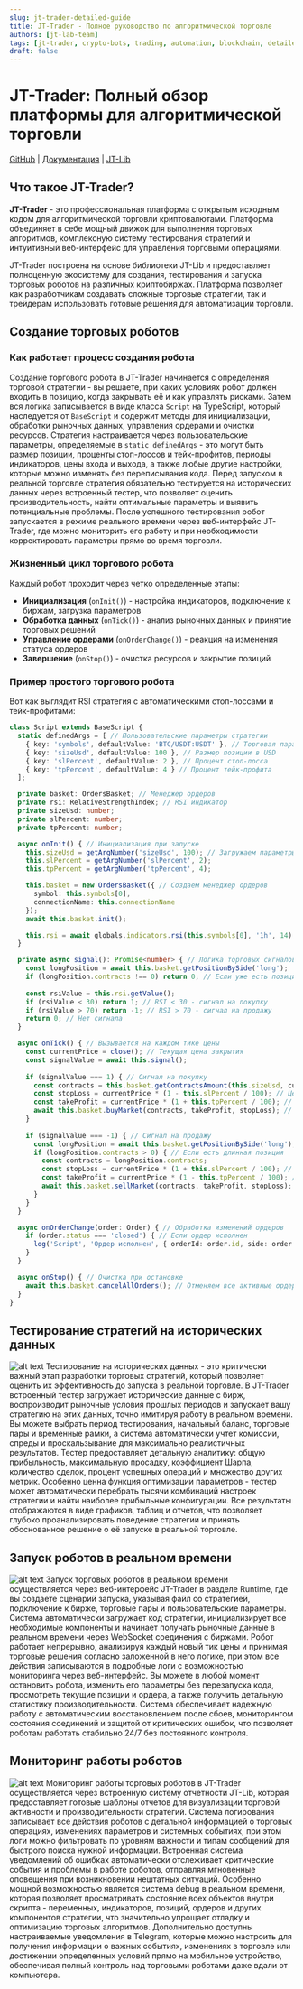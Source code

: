 ```yaml
---
slug: jt-trader-detailed-guide
title: JT-Trader - Полное руководство по алгоритмической торговле
authors: [jt-lab-team]
tags: [jt-trader, crypto-bots, trading, automation, blockchain, detailed-guide, tutorial]
draft: false
---
```


# JT-Trader: Полный обзор платформы для алгоритмической торговли

[GitHub](https://github.com/jt-lab) | [Документация](https://docs.jt-lab.com) | [JT-Lib](https://github.com/jt-lab/jt-lib)

## Что такое JT-Trader?

**JT-Trader** - это профессиональная платформа с открытым исходным кодом для алгоритмической торговли криптовалютами. Платформа объединяет в себе мощный движок для выполнения торговых алгоритмов, комплексную систему тестирования стратегий и интуитивный веб-интерфейс для управления торговыми операциями.

JT-Trader построена на основе библиотеки JT-Lib и предоставляет полноценную экосистему для создания, тестирования и запуска торговых роботов на различных криптобиржах. Платформа позволяет как разработчикам создавать сложные торговые стратегии, так и трейдерам использовать готовые решения для автоматизации торговли.

## Создание торговых роботов

### Как работает процесс создания робота

Создание торгового робота в JT-Trader начинается с определения торговой стратегии - вы решаете, при каких условиях робот должен входить в позицию, когда закрывать её и как управлять рисками. Затем вся логика записывается в виде класса `Script` на TypeScript, который наследуется от `BaseScript` и содержит методы для инициализации, обработки рыночных данных, управления ордерами и очистки ресурсов. Стратегия настраивается через пользовательские параметры, определяемые в `static definedArgs` - это могут быть размер позиции, проценты стоп-лоссов и тейк-профитов, периоды индикаторов, цены входа и выхода, а также любые другие настройки, которые можно изменять без переписывания кода. Перед запуском в реальной торговле стратегия обязательно тестируется на исторических данных через встроенный тестер, что позволяет оценить производительность, найти оптимальные параметры и выявить потенциальные проблемы. После успешного тестирования робот запускается в режиме реального времени через веб-интерфейс JT-Trader, где можно мониторить его работу и при необходимости корректировать параметры прямо во время торговли.

### Жизненный цикл торгового робота

Каждый робот проходит через четко определенные этапы:

- **Инициализация** (`onInit()`) - настройка индикаторов, подключение к биржам, загрузка параметров
- **Обработка данных** (`onTick()`) - анализ рыночных данных и принятие торговых решений
- **Управление ордерами** (`onOrderChange()`) - реакция на изменения статуса ордеров
- **Завершение** (`onStop()`) - очистка ресурсов и закрытие позиций

### Пример простого торгового робота

Вот как выглядит RSI стратегия с автоматическими стоп-лоссами и тейк-профитами:

```typescript
class Script extends BaseScript {
  static definedArgs = [ // Пользовательские параметры стратегии
    { key: 'symbols', defaultValue: 'BTC/USDT:USDT' }, // Торговая пара
    { key: 'sizeUsd', defaultValue: 100 }, // Размер позиции в USD
    { key: 'slPercent', defaultValue: 2 }, // Процент стоп-лосса
    { key: 'tpPercent', defaultValue: 4 } // Процент тейк-профита
  ];

  private basket: OrdersBasket; // Менеджер ордеров
  private rsi: RelativeStrengthIndex; // RSI индикатор
  private sizeUsd: number;
  private slPercent: number;
  private tpPercent: number;

  async onInit() { // Инициализация при запуске
    this.sizeUsd = getArgNumber('sizeUsd', 100); // Загружаем параметры
    this.slPercent = getArgNumber('slPercent', 2);
    this.tpPercent = getArgNumber('tpPercent', 4);

    this.basket = new OrdersBasket({ // Создаем менеджер ордеров
      symbol: this.symbols[0],
      connectionName: this.connectionName
    });
    await this.basket.init();

    this.rsi = await globals.indicators.rsi(this.symbols[0], '1h', 14); // Инициализируем RSI
  }

  private async signal(): Promise<number> { // Логика торговых сигналов
    const longPosition = await this.basket.getPositionBySide('long');
    if (longPosition.contracts !== 0) return 0; // Если уже есть позиция - не торгуем
    
    const rsiValue = this.rsi.getValue();
    if (rsiValue < 30) return 1; // RSI < 30 - сигнал на покупку
    if (rsiValue > 70) return -1; // RSI > 70 - сигнал на продажу
    return 0; // Нет сигнала
  }

  async onTick() { // Вызывается на каждом тике цены
    const currentPrice = close(); // Текущая цена закрытия
    const signalValue = await this.signal();
    
    if (signalValue === 1) { // Сигнал на покупку
      const contracts = this.basket.getContractsAmount(this.sizeUsd, currentPrice); // Конвертируем USD в контракты
      const stopLoss = currentPrice * (1 - this.slPercent / 100); // Цена стоп-лосса
      const takeProfit = currentPrice * (1 + this.tpPercent / 100); // Цена тейк-профита
      await this.basket.buyMarket(contracts, takeProfit, stopLoss); // Покупаем с автоматическими стопами
    }
    
    if (signalValue === -1) { // Сигнал на продажу
      const longPosition = await this.basket.getPositionBySide('long');
      if (longPosition.contracts > 0) { // Если есть длинная позиция
        const contracts = longPosition.contracts;
        const stopLoss = currentPrice * (1 + this.slPercent / 100); // Стоп-лосс для шорта
        const takeProfit = currentPrice * (1 - this.tpPercent / 100); // Тейк-профит для шорта
        await this.basket.sellMarket(contracts, takeProfit, stopLoss); // Продаем с автоматическими стопами
      }
    }
  }

  async onOrderChange(order: Order) { // Обработка изменений ордеров
    if (order.status === 'closed') { // Если ордер исполнен
      log('Script', 'Ордер исполнен', { orderId: order.id, side: order.side }, true); // Логируем событие
    }
  }

  async onStop() { // Очистка при остановке
    await this.basket.cancelAllOrders(); // Отменяем все активные ордера
  }
}
```
## Тестирование стратегий на исторических данных

![alt text](tester-full-report.png)
Тестирование на исторических данных - это критически важный этап разработки торговых стратегий, который позволяет оценить их эффективность до запуска в реальной торговле. В JT-Trader встроенный тестер загружает исторические данные с бирж, воспроизводит рыночные условия прошлых периодов и запускает вашу стратегию на этих данных, точно имитируя работу в реальном времени. Вы можете выбрать период тестирования, начальный баланс, торговые пары и временные рамки, а система автоматически учтет комиссии, спреды и проскальзывание для максимально реалистичных результатов. Тестер предоставляет детальную аналитику: общую прибыльность, максимальную просадку, коэффициент Шарпа, количество сделок, процент успешных операций и множество других метрик. Особенно ценна функция оптимизации параметров - тестер может автоматически перебрать тысячи комбинаций настроек стратегии и найти наиболее прибыльные конфигурации. Все результаты отображаются в виде графиков, таблиц и отчетов, что позволяет глубоко проанализировать поведение стратегии и принять обоснованное решение о её запуске в реальной торговле.

## Запуск роботов в реальном времени
![alt text](create-runtime.png)
Запуск торговых роботов в реальном времени осуществляется через веб-интерфейс JT-Trader в разделе Runtime, где вы создаете сценарий запуска, указывая файл со стратегией, подключение к бирже, торговые пары и пользовательские параметры. Система автоматически загружает код стратегии, инициализирует все необходимые компоненты и начинает получать рыночные данные в реальном времени через WebSocket соединения с биржами. Робот работает непрерывно, анализируя каждый новый тик цены и принимая торговые решения согласно заложенной в него логике, при этом все действия записываются в подробные логи с возможностью мониторинга через веб-интерфейс. Вы можете в любой момент остановить робота, изменить его параметры без перезапуска кода, просмотреть текущие позиции и ордера, а также получить детальную статистику производительности. Система обеспечивает надежную работу с автоматическим восстановлением после сбоев, мониторингом состояния соединений и защитой от критических ошибок, что позволяет роботам работать стабильно 24/7 без постоянного контроля.

## Мониторинг работы роботов
![alt text](runtime-report-all.png)
Мониторинг работы торговых роботов в JT-Trader осуществляется через встроенную систему отчетности JT-Lib, которая предоставляет готовые шаблоны отчетов для визуализации торговой активности и производительности стратегий. Система логирования записывает все действия роботов с детальной информацией о торговых операциях, изменениях параметров и системных событиях, при этом логи можно фильтровать по уровням важности и типам сообщений для быстрого поиска нужной информации. Встроенная система уведомлений об ошибках автоматически отслеживает критические события и проблемы в работе роботов, отправляя мгновенные оповещения при возникновении нештатных ситуаций. Особенно мощной возможностью является система debug в реальном времени, которая позволяет просматривать состояние всех объектов внутри скрипта - переменных, индикаторов, позиций, ордеров и других компонентов стратегии, что значительно упрощает отладку и оптимизацию торговых алгоритмов. Дополнительно доступны настраиваемые уведомления в Telegram, которые можно настроить для получения информации о важных событиях, изменениях в торговле или достижении определенных условий прямо на мобильное устройство, обеспечивая полный контроль над торговыми роботами даже вдали от компьютера.




